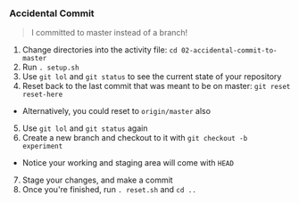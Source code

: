 ### Accidental Commit

> I committed to master instead of a branch!

1. Change directories into the activity file: `cd 02-accidental-commit-to-master`
2. Run `. setup.sh`
3. Use `git lol` and `git status` to see the current state of your repository
4. Reset back to the last commit that was meant to be on master: `git reset reset-here`
  - Alternatively, you could reset to `origin/master` also
5.  Use `git lol` and `git status` again
6. Create a new branch and checkout to it with `git checkout -b experiment`
  - Notice your working and staging area will come with `HEAD`
7. Stage your changes, and make a commit
8. Once you're finished, run `. reset.sh` and `cd ..`
